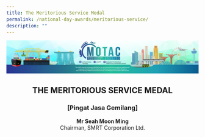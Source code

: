 ```yaml
---
title: The Meritorious Service Medal
permalink: /national-day-awards/meritorious-service/
description: ""
---
```

![](/images/hero.png)

<center>
  <h2>THE MERITORIOUS SERVICE MEDAL</h2>
  <h3>[Pingat Jasa Gemilang]</h3>
</center>
<center>
  <p>
    <b>Mr Seah Moon Ming</b>
  <br>Chairman, SMRT Corporation Ltd.</p>
</center>